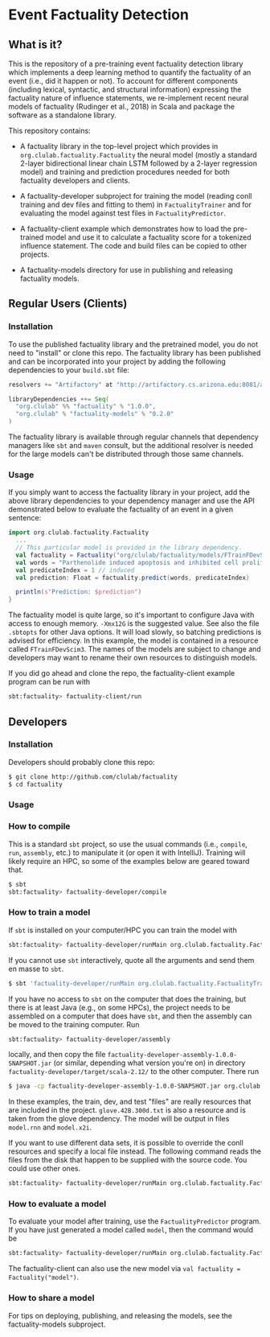 # Event Factuality Detection

## What is it?

This is the repository of a pre-training event factuality detection library which implements a deep learning method
to quantify the factuality of an event (i.e., did it happen or not).  To account for different components (including
lexical, syntactic, and structural information) expressing the factuality nature of influence statements, we
re-implement recent neural models of factuality (Rudinger et al., 2018) in Scala and package the software as a
standalone library. 

This repository contains:

+ A factuality library in the top-level project which provides in `org.clulab.factuality.Factuality` the neural model
(mostly a standard 2-layer bidirectional linear chain LSTM followed by a 2-layer regression model) and training
and prediction procedures needed for both factuality developers and clients.
 
+ A factuality-developer subproject for training the model (reading conll training and dev files and fitting to them)
in `FactualityTrainer` and for evaluating the model against test files in `FactualityPredictor`.

+ A factuality-client example which demonstrates how to load the pre-trained model and use it to calculate a
factuality score for a tokenized influence statement.  The code and build files can be copied to other projects.

+ A factuality-models directory for use in publishing and releasing factuality models.

## Regular Users (Clients)

### Installation

To use the published factuality library and the pretrained model, you do not need to "install" or clone this repo.
The factuality library has been published and can be incorporated into your project by adding the following
dependencies to your `build.sbt` file:
```Scala
resolvers += "Artifactory" at "http://artifactory.cs.arizona.edu:8081/artifactory/sbt-release"

libraryDependencies ++= Seq(
  "org.clulab" %% "factuality" % "1.0.0",
  "org.clulab" % "factuality-models" % "0.2.0"
)
```

The factuality library is available through regular channels that dependency managers like `sbt` and `maven` consult,
but the additional resolver is needed for the large models can't be distributed through those same channels.

### Usage

If you simply want to access the factuality library in your project, add the above library dependencies to your
dependency manager and use the API demonstrated below to evaluate the factuality of an event in a given sentence:
```Scala
import org.clulab.factuality.Factuality
  ...
  // This particular model is provided in the library dependency.
  val factuality = Factuality("org/clulab/factuality/models/FTrainFDevScim3")
  val words = "Parthenolide induced apoptosis and inhibited cell proliferation and the expression of VEGF in vitro .".split(' ')
  val predicateIndex = 1 // induced
  val prediction: Float = factuality.predict(words, predicateIndex)

  println(s"Prediction: $prediction")
}               
```

The factuality model is quite large, so it's important to configure Java with access to enough memory.
`-Xmx12G` is the suggested value.  See also the file `.sbtopts` for other Java options.  It will load
slowly, so batching predictions is advised for efficiency.  In this example, the model is contained
in a resource called `FTrainFDevScim3`.  The names of the models are subject to change and developers
may want to rename their own resources to distinguish models.

If you did go ahead and clone the repo, the factuality-client example program can be run with
```sh
sbt:factuality> factuality-client/run
``` 

## Developers

### Installation

Developers should probably clone this repo:

```sh
$ git clone http://github.com/clulab/factuality
$ cd factuality
```

### Usage

### How to compile

This is a standard `sbt` project, so use the usual commands (i.e., `compile`, `run`, `assembly`, etc.) to
manipulate it (or open it with IntelliJ).  Training will likely require an HPC, so some of the examples below
are geared toward that.

```sh
$ sbt
sbt:factuality> factuality-developer/compile
```

### How to train a model

If `sbt` is installed on your computer/HPC you can train the model with
```sh
sbt:factuality> factuality-developer/runMain org.clulab.factuality.FactualityTrainer -train train.conll -dev dev.conll -test test.conll -model model -embed org/clulab/glove/glove.42B.300d.txt
```

If you cannot use `sbt` interactively, quote all the arguments and send them en masse to `sbt`.
```sh
$ sbt 'factuality-developer/runMain org.clulab.factuality.FactualityTrainer -train train.conll -dev dev.conll -test test.conll -model model -embed org/clulab/glove/glove.42B.300d.txt'
```

If you have no access to `sbt` on the computer that does the training, but there is at least Java (e.g., on
some HPCs), the project needs to be assembled on a computer that does have `sbt`, and then the assembly can be moved
to the training computer.  Run
```sh
sbt:factuality> factuality-developer/assembly
```
locally, and then copy the file `factuality-developer-assembly-1.0.0-SNAPSHOT.jar` (or similar, depending what
version you're on) in directory `factuality-developer/target/scala-2.12/` to the other computer.  There run
```sh
$ java -cp factuality-developer-assembly-1.0.0-SNAPSHOT.jar org.clulab.factuality.FactualityTrainer -train train.conll -dev dev.conll -test test.cnll -model model -embed org/clulab/glove/glove.42B.300d.txt
```

In these examples, the train, dev, and test "files" are really resources that are included in the project.
`glove.42B.300d.txt` is also a resource and is taken from the glove dependency.  The model will
be output in files `model.rnn` and `model.x2i`.

If you want to use different data sets, it is possible to override the conll resources and specify a local file
instead.  The following command reads the files from the disk that happen to be supplied with the source code.
You could use other ones.
```sh
sbt:factuality> factuality-developer/runMain org.clulab.factuality.FactualityTrainer -train factuality-developer/src/main/resources/train.conll -dev factuality-developer/src/main/resources/dev.conll -test factuality-developer/src/main/resources/test.cnll -model model -embed org/clulab/glove/glove.42B.300d.txt
``` 

### How to evaluate a model

To evaluate your model after training, use the `FactualityPredictor` program.  If you have just generated a
model called `model`, then the command would be
```sh
sbt:factuality> factuality-developer/runMain org.clulab.factuality.FactualityPredictor -test test.conll -model model
```

The factuality-client can also use the new model via `val factuality = Factuality("model")`.

### How to share a model

For tips on deploying, publishing, and releasing the models, see the factuality-models subproject.
